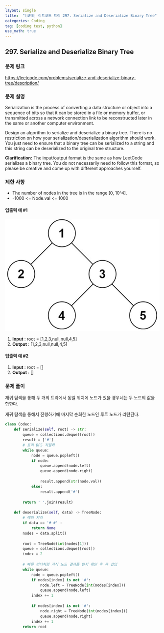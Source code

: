 ```yaml
---
layout: single
title:  "[코테] 리트코드 트리 297. Serialize and Deserialize Binary Tree"
categories: Coding
tag: [coding test, python]
use_math: true
---
```


## 297. Serialize and Deserialize Binary Tree
### 문제 링크
<https://leetcode.com/problems/serialize-and-deserialize-binary-tree/description/>

### 문제 설명
Serialization is the process of converting a data structure or object into a sequence of bits so that it can be stored in a file or memory buffer, or transmitted across a network connection link to be reconstructed later in the same or another computer environment.

Design an algorithm to serialize and deserialize a binary tree. There is no restriction on how your serialization/deserialization algorithm should work. You just need to ensure that a binary tree can be serialized to a string and this string can be deserialized to the original tree structure.

**Clarification:** The input/output format is the same as how LeetCode serializes a binary tree. You do not necessarily need to follow this format, so please be creative and come up with different approaches yourself.

### 제한 사항
- The number of nodes in the tree is in the range [0, 10^4].
- -1000 <= Node.val <= 1000

#### 입출력 예 #1 
![그림1](/images/20240420_10.png)
1. **Input** : root = [1,2,3,null,null,4,5]
2. **Output** : [1,2,3,null,null,4,5]

#### 입출력 예 #2
1. **Input** : root = []
2. **Output** : []

### 문제 풀이
재귀 탐색을 통해 두 개의 트리에서 동일 위치에 노드가 있을 경우네는 두 노드의 값을 합한다.

재귀 탐색을 통해서 진행하기에 마지막 순회한 노드인 루트 노드가 리턴된다.


```python
class Codec:
    def serialize(self, root) -> str: 
        queue = collections.deque([root])
        result = ['#']
        # 트리 BFS 직렬화
        while queue:
            node = queue.popleft()
            if node:
                queue.append(node.left)
                queue.append(node.right)

                result.append(str(node.val))
            else:
                result.append('#')

        return ' '.join(result)        

    def deserialize(self, data) -> TreeNode:
        # 예외 처리
        if data == '# #' :
            return None
        nodes = data.split()
        
        root = TreeNode(int(nodes[1]))
        queue = collections.deque([root])
        index = 2

        # 빠른 런너처럼 자식 노드 결과를 먼저 확인 후 큐 삽입
        while queue:
            node = queue.popleft()
            if nodes[index] is not '#':
                node.left = TreeNode(int(nodes[index]))
                queue.append(node.left)
            index += 1

            if nodes[index] is not '#':
                node.right = TreeNode(int(nodes[index]))
                queue.append(node.right)
            index += 1
        return root        
```
